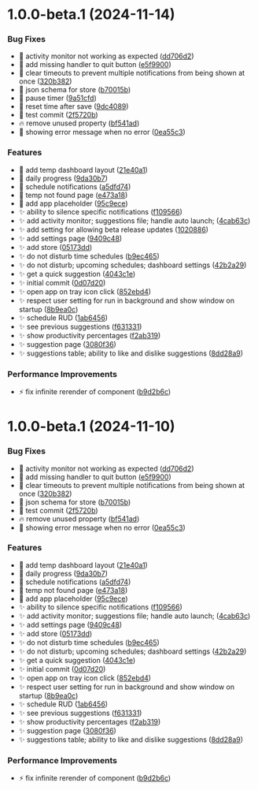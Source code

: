 # 1.0.0-beta.1 (2024-11-14)


### Bug Fixes

* :bug: activity monitor not working as expected ([dd706d2](https://github.com/Rethora/active-pixel-2/commit/dd706d2ab008b0484c799c9f6dce4da5067feeca))
* :bug: add missing handler to quit button ([e5f9900](https://github.com/Rethora/active-pixel-2/commit/e5f9900191a1515dbc8ea1f2e9ba65b5520fb305))
* :bug: clear timeouts to prevent multiple notifications from being shown at once ([320b382](https://github.com/Rethora/active-pixel-2/commit/320b38215bc96c7820e5e98d350819aae0204af5))
* :bug: json schema for store ([b70015b](https://github.com/Rethora/active-pixel-2/commit/b70015b4556f764c260acdbb9c11746fc8d37ad6))
* :bug: pause timer ([9a51cfd](https://github.com/Rethora/active-pixel-2/commit/9a51cfdebf4e26f12621e70f1414ed0f86b3d1c7))
* :bug: reset time after save ([9dc4089](https://github.com/Rethora/active-pixel-2/commit/9dc40894f8e826021a1e743d40ed1aefbd87e014))
* :construction: test commit ([2f5720b](https://github.com/Rethora/active-pixel-2/commit/2f5720ba350017a4d94bc13f926052f5e1d28b07))
* :fire: remove unused property ([bf541ad](https://github.com/Rethora/active-pixel-2/commit/bf541adcddb80f34587a2c7b979201ad2478cd7c))
* :goal_net: showing error message when no error ([0ea55c3](https://github.com/Rethora/active-pixel-2/commit/0ea55c3722e6fe1427e2574ae29cc9bce81a3a3e))


### Features

* :construction: add temp dashboard layout ([21e40a1](https://github.com/Rethora/active-pixel-2/commit/21e40a10369448b6be7b95f0370085b0a097b255))
* :construction: daily progress ([9da30b7](https://github.com/Rethora/active-pixel-2/commit/9da30b7db56db403750ebbf6e748d8fa73b15d58))
* :construction: schedule notifications ([a5dfd74](https://github.com/Rethora/active-pixel-2/commit/a5dfd74e2106783c887efa7fdf206bf55e41e8a8))
* :construction: temp not found page ([e473a18](https://github.com/Rethora/active-pixel-2/commit/e473a18e69e2b687d874eb054b072b545f6e165b))
* :lipstick: add app placeholder ([95c9ece](https://github.com/Rethora/active-pixel-2/commit/95c9eceb66e1aab8d656a435063b1a4563a4f836))
* :sparkles: ability to silence specific notifications ([f109566](https://github.com/Rethora/active-pixel-2/commit/f109566798ad0ad8e1a6a3910840a8c21f0a8df4))
* :sparkles: add activity monitor; suggestions file; handle auto launch; ([4cab63c](https://github.com/Rethora/active-pixel-2/commit/4cab63c17ade4f2f18e8a71c5b68695d748e75d3))
* :sparkles: add setting for allowing beta release updates ([1020886](https://github.com/Rethora/active-pixel-2/commit/10208868ba9155637a2f19f207759db1d06206f1))
* :sparkles: add settings page ([9409c48](https://github.com/Rethora/active-pixel-2/commit/9409c481b5469da94c0204e8a3b90b6b5c231df9))
* :sparkles: add store ([05173dd](https://github.com/Rethora/active-pixel-2/commit/05173dd70a1e99313284d1a4978582cd4496d05c))
* :sparkles: do not disturb time schedules ([b9ec465](https://github.com/Rethora/active-pixel-2/commit/b9ec46538be814989d8a1a7709c81cf79c83e302))
* :sparkles: do not disturb; upcoming schedules; dashboard settings ([42b2a29](https://github.com/Rethora/active-pixel-2/commit/42b2a2972faf30c7505513eccb298d2e1b5dc4b0))
* :sparkles: get a quick suggestion ([4043c1e](https://github.com/Rethora/active-pixel-2/commit/4043c1e4ceefbbef3f9d1877538d03e74cb925fc))
* :sparkles: initial commit ([0d07d20](https://github.com/Rethora/active-pixel-2/commit/0d07d202cccf5e5a255abbfd068a16b9bd128627))
* :sparkles: open app on tray icon click ([852ebd4](https://github.com/Rethora/active-pixel-2/commit/852ebd43282accb7d8df48addb90f8f13fcced14))
* :sparkles: respect user setting for run in background and show window on startup ([8b9ea0c](https://github.com/Rethora/active-pixel-2/commit/8b9ea0cdee8e6d8f76644845d9f7a7f3c9f6dde1))
* :sparkles: schedule RUD ([1ab6456](https://github.com/Rethora/active-pixel-2/commit/1ab6456b562bdbecae732e38f5a8e43df8801994))
* :sparkles: see previous suggestions ([f631331](https://github.com/Rethora/active-pixel-2/commit/f631331e2e3a65ee49d832463ae45a00b49b49a3))
* :sparkles: show productivity percentages ([f2ab319](https://github.com/Rethora/active-pixel-2/commit/f2ab319b5af521296793723efcab02905f5eba77))
* :sparkles: suggestion page ([3080f36](https://github.com/Rethora/active-pixel-2/commit/3080f362207a1cb5ffea6462ad9cac6d53350617))
* :sparkles: suggestions table; ability to like and dislike suggestions ([8dd28a9](https://github.com/Rethora/active-pixel-2/commit/8dd28a9488df688446f86e02e3185a49a15f244b))


### Performance Improvements

* :zap: fix infinite rerender of component ([b9d2b6c](https://github.com/Rethora/active-pixel-2/commit/b9d2b6c5c63fb8566c6ab21aa86a5ca3ddbecf98))

# 1.0.0-beta.1 (2024-11-10)


### Bug Fixes

* :bug: activity monitor not working as expected ([dd706d2](https://github.com/Rethora/active-pixel-2/commit/dd706d2ab008b0484c799c9f6dce4da5067feeca))
* :bug: add missing handler to quit button ([e5f9900](https://github.com/Rethora/active-pixel-2/commit/e5f9900191a1515dbc8ea1f2e9ba65b5520fb305))
* :bug: clear timeouts to prevent multiple notifications from being shown at once ([320b382](https://github.com/Rethora/active-pixel-2/commit/320b38215bc96c7820e5e98d350819aae0204af5))
* :bug: json schema for store ([b70015b](https://github.com/Rethora/active-pixel-2/commit/b70015b4556f764c260acdbb9c11746fc8d37ad6))
* :construction: test commit ([2f5720b](https://github.com/Rethora/active-pixel-2/commit/2f5720ba350017a4d94bc13f926052f5e1d28b07))
* :fire: remove unused property ([bf541ad](https://github.com/Rethora/active-pixel-2/commit/bf541adcddb80f34587a2c7b979201ad2478cd7c))
* :goal_net: showing error message when no error ([0ea55c3](https://github.com/Rethora/active-pixel-2/commit/0ea55c3722e6fe1427e2574ae29cc9bce81a3a3e))


### Features

* :construction: add temp dashboard layout ([21e40a1](https://github.com/Rethora/active-pixel-2/commit/21e40a10369448b6be7b95f0370085b0a097b255))
* :construction: daily progress ([9da30b7](https://github.com/Rethora/active-pixel-2/commit/9da30b7db56db403750ebbf6e748d8fa73b15d58))
* :construction: schedule notifications ([a5dfd74](https://github.com/Rethora/active-pixel-2/commit/a5dfd74e2106783c887efa7fdf206bf55e41e8a8))
* :construction: temp not found page ([e473a18](https://github.com/Rethora/active-pixel-2/commit/e473a18e69e2b687d874eb054b072b545f6e165b))
* :lipstick: add app placeholder ([95c9ece](https://github.com/Rethora/active-pixel-2/commit/95c9eceb66e1aab8d656a435063b1a4563a4f836))
* :sparkles: ability to silence specific notifications ([f109566](https://github.com/Rethora/active-pixel-2/commit/f109566798ad0ad8e1a6a3910840a8c21f0a8df4))
* :sparkles: add activity monitor; suggestions file; handle auto launch; ([4cab63c](https://github.com/Rethora/active-pixel-2/commit/4cab63c17ade4f2f18e8a71c5b68695d748e75d3))
* :sparkles: add settings page ([9409c48](https://github.com/Rethora/active-pixel-2/commit/9409c481b5469da94c0204e8a3b90b6b5c231df9))
* :sparkles: add store ([05173dd](https://github.com/Rethora/active-pixel-2/commit/05173dd70a1e99313284d1a4978582cd4496d05c))
* :sparkles: do not disturb time schedules ([b9ec465](https://github.com/Rethora/active-pixel-2/commit/b9ec46538be814989d8a1a7709c81cf79c83e302))
* :sparkles: do not disturb; upcoming schedules; dashboard settings ([42b2a29](https://github.com/Rethora/active-pixel-2/commit/42b2a2972faf30c7505513eccb298d2e1b5dc4b0))
* :sparkles: get a quick suggestion ([4043c1e](https://github.com/Rethora/active-pixel-2/commit/4043c1e4ceefbbef3f9d1877538d03e74cb925fc))
* :sparkles: initial commit ([0d07d20](https://github.com/Rethora/active-pixel-2/commit/0d07d202cccf5e5a255abbfd068a16b9bd128627))
* :sparkles: open app on tray icon click ([852ebd4](https://github.com/Rethora/active-pixel-2/commit/852ebd43282accb7d8df48addb90f8f13fcced14))
* :sparkles: respect user setting for run in background and show window on startup ([8b9ea0c](https://github.com/Rethora/active-pixel-2/commit/8b9ea0cdee8e6d8f76644845d9f7a7f3c9f6dde1))
* :sparkles: schedule RUD ([1ab6456](https://github.com/Rethora/active-pixel-2/commit/1ab6456b562bdbecae732e38f5a8e43df8801994))
* :sparkles: see previous suggestions ([f631331](https://github.com/Rethora/active-pixel-2/commit/f631331e2e3a65ee49d832463ae45a00b49b49a3))
* :sparkles: show productivity percentages ([f2ab319](https://github.com/Rethora/active-pixel-2/commit/f2ab319b5af521296793723efcab02905f5eba77))
* :sparkles: suggestion page ([3080f36](https://github.com/Rethora/active-pixel-2/commit/3080f362207a1cb5ffea6462ad9cac6d53350617))
* :sparkles: suggestions table; ability to like and dislike suggestions ([8dd28a9](https://github.com/Rethora/active-pixel-2/commit/8dd28a9488df688446f86e02e3185a49a15f244b))


### Performance Improvements

* :zap: fix infinite rerender of component ([b9d2b6c](https://github.com/Rethora/active-pixel-2/commit/b9d2b6c5c63fb8566c6ab21aa86a5ca3ddbecf98))
